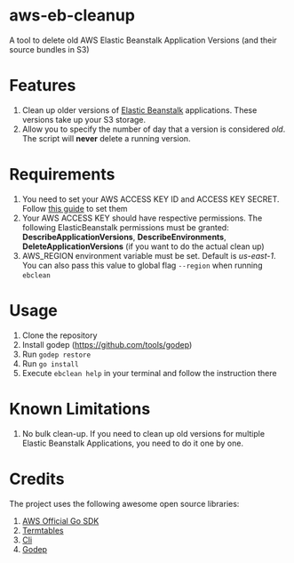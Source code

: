 # aws-eb-cleanup
A tool to delete old AWS Elastic Beanstalk Application Versions (and their source bundles in S3)

# Features

1. Clean up older versions of [Elastic Beanstalk](http://aws.amazon.com/documentation/elastic-beanstalk/) applications. These versions take up your S3 storage.
2. Allow you to specify the number of day that a version is considered *old*. The script will **never** delete a running version.

# Requirements

1. You need to set your AWS ACCESS KEY ID and ACCESS KEY SECRET. Follow [this guide](https://github.com/aws/aws-sdk-go) to set them
2. Your AWS ACCESS KEY should have respective permissions. The following ElasticBeanstalk permissions must be granted: **DescribeApplicationVersions**, **DescribeEnvironments**, **DeleteApplicationVersions** (if you want to do the actual clean up)  
3. AWS_REGION environment variable must be set. Default is *us-east-1*. You can also pass this value to global flag `--region` when running `ebclean`

# Usage

1. Clone the repository
2. Install godep (https://github.com/tools/godep)
3. Run `godep restore`
4. Run `go install`
5. Execute `ebclean help` in your terminal and follow the instruction there

# Known Limitations

1. No bulk clean-up. If you need to clean up old versions for multiple Elastic Beanstalk Applications, you need to do it one by one. 

# Credits

The project uses the following awesome open source libraries:

1. [AWS Official Go SDK](https://github.com/aws/aws-sdk-go)
2. [Termtables](https://github.com/apcera/termtables)
3. [Cli](github.com/codegangsta/cli)
4. [Godep](https://github.com/tools/godep)



